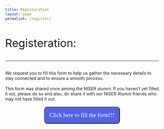 ```yaml
---
title: Registeration
layout: page
permalink: /register/
---
```

<p style="font-size: 36px">Registeration:
<hr></p>

<br>
We request you to fill this form to help us gather the necessary details to stay connected and to ensure a smooth process. 
<br>
<br>
This form was shared once among the NISER alumni. If you haven’t yet filled it out, please do so and also, do share it with our NISER Alumni friends who may not have filled it out. 
<br>
<br>
<center><a href="https://forms.gle/cemnLUP9QjnsYaBr6"><button style="color: white; background-color: #5563E2; padding: 15px 15px 15px 15px; border-radius: 10px 10px 10px 10px; font-size: 19px; font-family: comic; cursor: pointer; transition: 0.3s;" onmouseover="this.style.transform='scale(1.05)'" onmouseout="this.style.transform='scale(1)'">Click here to fill the form!!!</button></a>
